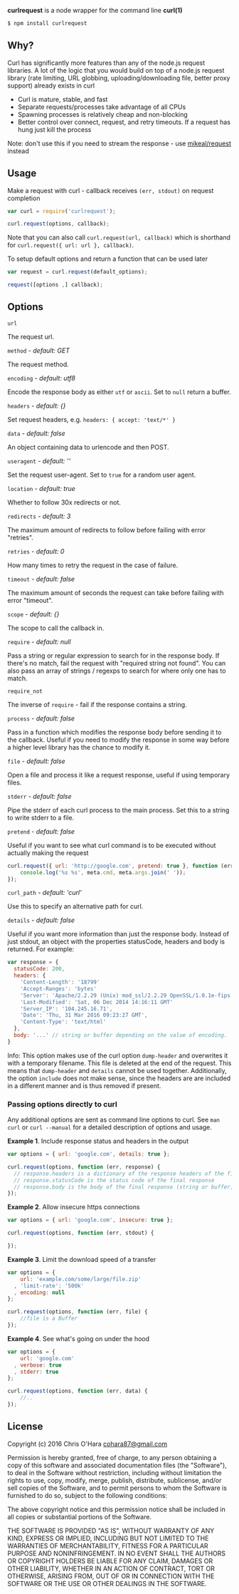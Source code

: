 **curlrequest** is a node wrapper for the command line **curl(1)**

```bash
$ npm install curlrequest
```

## Why?

Curl has significantly more features than any of the node.js request
libraries. A lot of the logic that you would build on top of a node.js
request library (rate limiting, URL globbing, uploading/downloading
file, better proxy support) already exists in curl

- Curl is mature, stable, and fast
- Separate requests/processes take advantage of all CPUs
- Spawning processes is relatively cheap and non-blocking
- Better control over connect, request, and retry timeouts. If a request has hung just kill the process

Note: don't use this if you need to stream the response - use
[mikeal/request](https://github.com/mikeal/request) instead

## Usage

Make a request with curl - callback receives `(err, stdout)` on request
completion

```javascript
var curl = require('curlrequest');

curl.request(options, callback);
```

Note that you can also call `curl.request(url, callback)` which is
shorthand for `curl.request({ url: url }, callback)`.

To setup default options and return a function that can be used later

```javascript
var request = curl.request(default_options);

request([options ,] callback);
```

## Options

`url`

The request url.

`method` - *default: GET*

The request method.

`encoding` - *default: utf8*

Encode the response body as either `utf` or `ascii`. Set to `null` return a
buffer.

`headers` - *default: {}*

Set request headers, e.g. `headers: { accept: 'text/*' }`

`data` - *default: false*

An object containing data to urlencode and then POST.

`useragent` - *default: ''*

Set the request user-agent. Set to `true` for a random user agent.

`location` - *default: true*

Whether to follow 30x redirects or not.

`redirects` - *default: 3*

The maximum amount of redirects to follow before failing with error "retries".

`retries` - *default: 0*

How many times to retry the request in the case of failure.

`timeout` - *default: false*

The maximum amount of seconds the request can take before failing with
error "timeout".

`scope` - *default: {}*

The scope to call the callback in.

`require` - *default: null*

Pass a string or regular expression to search for in the response body. If
there's no match, fail the request with "required string not found". You
can also pass an array of strings / regexps to search for where only one
has to match.

`require_not`

The inverse of `require` - fail if the response contains a string.

`process` - *default: false*

Pass in a function which modifies the response body before sending it to
the callback. Useful if you need to modify the response in some way before
a higher level library has the chance to modify it.

`file` - *default: false*

Open a file and process it like a request response, useful if using
temporary files.

`stderr` - *default: false*

Pipe the stderr of each curl process to the main process. Set this to a
string to write stderr to a file.

`pretend` - *default: false*

Useful if you want to see what curl command is to be executed without actually
making the request

```javascript
curl.request({ url: 'http://google.com', pretend: true }, function (err, stdout, meta) {
    console.log('%s %s', meta.cmd, meta.args.join(' '));
});
```

`curl_path` - *default: 'curl'*

Use this to specify an alternative path for curl.

`details` - *default: false*

Useful if you want more information than just the response body. Instead of just stdout, an object with the properties statusCode, headers and body is returned. For example:
```javascript
var response = {
  statusCode: 200,
  headers: {
    'Content-Length': '18799'
    'Accept-Ranges': 'bytes'
    'Server': 'Apache/2.2.29 (Unix) mod_ssl/2.2.29 OpenSSL/1.0.1e-fips mod_bwlimited/1.4'
    'Last-Modified': 'Sat, 06 Dec 2014 14:16:11 GMT'
    'Server_IP': '104.245.16.71',
    'Date': 'Thu, 31 Mar 2016 09:23:27 GMT',
    'Content-Type': 'text/html'
  },
  body: '...' // string or buffer depending on the value of encoding.
}
```
Info: This option makes use of the curl option `dump-header` and overwrites it with a temporary filename. This file is deleted at the end of the request. This means that `dump-header` and `details` cannot be used together. Additionally, the option `include` does not make sense, since the headers are are included in a different manner and is thus removed if present.

### Passing options directly to curl

Any additional options are sent as command line options to curl. See `man
curl` or `curl --manual` for a detailed description of options and usage.

**Example 1**. Include response status and headers in the output

```javascript
var options = { url: 'google.com', details: true };

curl.request(options, function (err, response) {
  // response.headers is a dictionary of the response headers of the final response
  // response.statusCode is the status code of the final response
  // response.body is the body of the final response (string or buffer, depending on encoding)
});
```

**Example 2**. Allow insecure https connections

```javascript
var options = { url: 'google.com', insecure: true };

curl.request(options, function (err, stdout) {

});
```

**Example 3**. Limit the download speed of a transfer

```javascript
var options = {
    url: 'example.com/some/large/file.zip'
  , 'limit-rate': '500k'
  , encoding: null
};

curl.request(options, function (err, file) {
    //file is a Buffer
});
```

**Example 4**. See what's going on under the hood

```javascript
var options = {
    url: 'google.com'
  , verbose: true
  , stderr: true
};

curl.request(options, function (err, data) {
    //..
});
```

## License

Copyright (c) 2016 Chris O'Hara <cohara87@gmail.com>

Permission is hereby granted, free of charge, to any person obtaining
a copy of this software and associated documentation files (the
"Software"), to deal in the Software without restriction, including
without limitation the rights to use, copy, modify, merge, publish,
distribute, sublicense, and/or sell copies of the Software, and to
permit persons to whom the Software is furnished to do so, subject to
the following conditions:

The above copyright notice and this permission notice shall be
included in all copies or substantial portions of the Software.

THE SOFTWARE IS PROVIDED "AS IS", WITHOUT WARRANTY OF ANY KIND,
EXPRESS OR IMPLIED, INCLUDING BUT NOT LIMITED TO THE WARRANTIES OF
MERCHANTABILITY, FITNESS FOR A PARTICULAR PURPOSE AND
NONINFRINGEMENT. IN NO EVENT SHALL THE AUTHORS OR COPYRIGHT HOLDERS BE
LIABLE FOR ANY CLAIM, DAMAGES OR OTHER LIABILITY, WHETHER IN AN ACTION
OF CONTRACT, TORT OR OTHERWISE, ARISING FROM, OUT OF OR IN CONNECTION
WITH THE SOFTWARE OR THE USE OR OTHER DEALINGS IN THE SOFTWARE.

